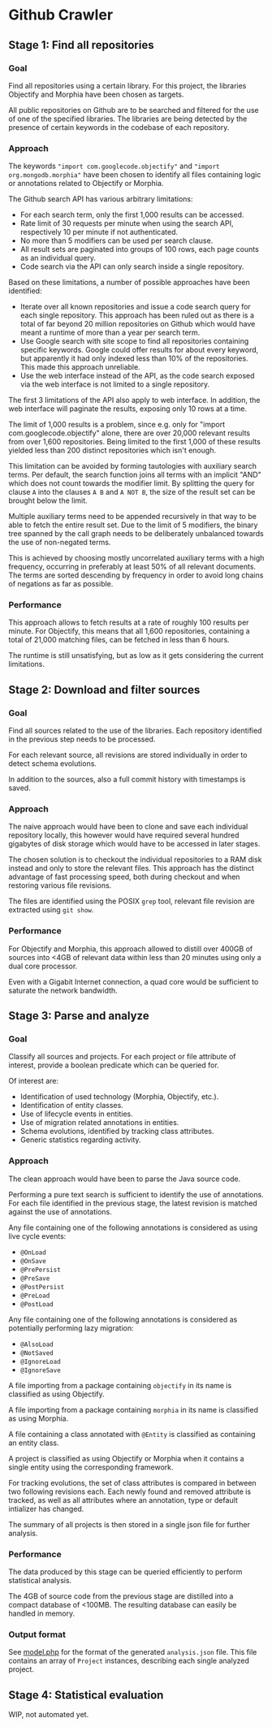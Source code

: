 Github Crawler
=============

Stage 1: Find all repositories
------------------------------
### Goal
Find all repositories using a certain library.
For this project, the libraries Objectify and Morphia have been chosen as targets.

All public repositories on Github are to be searched and filtered for the use of one of the specified libraries.
The libraries are being detected by the presence of certain keywords in the codebase of each repository.

### Approach
The keywords `"import com.googlecode.objectify"` and `"import org.mongodb.morphia"` have been chosen to identify all files
containing logic or annotations related to Objectify or Morphia.

The Github search API has various arbitrary limitations:

*   For each search term, only the first 1,000 results can be accessed.
*   Rate limit of 30 requests per minute when using the search API, respectively 10 per minute if not authenticated.
*   No more than 5 modifiers can be used per search clause.
*   All result sets are paginated into groups of 100 rows, each page counts as an individual query.
*   Code search via the API can only search inside a single repository.

Based on these limitations, a number of possible approaches have been identified:

*   Iterate over all known repositories and issue a code search query for each single repository.
    This approach has been ruled out as there is a total of far beyond 20 million repositories on Github which would have
    meant a runtime of more than a year per search term.
*   Use Google search with site scope to find all repositories containing specific keywords.
    Google could offer results for about every keyword, but apparently it had only indexed less than 10% of the repositories.
    This made this approach unreliable.
*   Use the web interface instead of the API, as the code search exposed via the web interface is not limited to a single repository.

The first 3 limitations of the API also apply to web interface.
In addition, the web interface will paginate the results, exposing only 10 rows at a time.

The limit of 1,000 results is a problem, since e.g. only for  "import com.googlecode.objectify" alone, there are over 20,000 relevant results from over 1,600 repositories.
Being limited to the first 1,000 of these results yielded less than 200 distinct repositories which isn't enough.

This limitation can be avoided by forming tautologies with auxiliary search terms.
Per default, the search function joins all terms with an implicit "AND" which does not count towards the modifier limit.
By splitting the query for clause `A` into the clauses `A B` and `A NOT B`, the size of the result set can be brought below the limit.

Multiple auxiliary terms need to be appended recursively in that way to be able to fetch the entire result set.
Due to the limit of 5 modifiers, the binary tree spanned by the call graph needs to be deliberately unbalanced towards the use of non-negated terms.

This is achieved by choosing mostly uncorrelated auxiliary terms with a high frequency, occurring in preferably at least 50% of all relevant documents.
The terms are sorted descending by frequency in order to avoid long chains of negations as far as possible.

### Performance
This approach allows to fetch results at a rate of roughly 100 results per minute.
For Objectify, this means that all 1,600 repositories, containing a total of 21,000 matching files, can be fetched in less than 6 hours.

The runtime is still unsatisfying, but as low as it gets considering the current limitations.

Stage 2: Download and filter sources
------------------------------------
### Goal
Find all sources related to the use of the libraries.
Each repository identified in the previous step needs to be processed.

For each relevant source, all revisions are stored individually in order to detect schema evolutions.

In addition to the sources, also a full commit history with timestamps is saved.

### Approach
The naive approach would have been to clone and save each individual repository locally, this however would have
required several hundred gigabytes of disk storage which would have to be accessed in later stages.

The chosen solution is to checkout the individual repositories to a RAM disk instead and only to store the relevant files.
This approach has the distinct advantage of fast processing speed, both during checkout and when restoring various file revisions.

The files are identified using the POSIX `grep` tool, relevant file revision are extracted using `git show`.

### Performance
For Objectify and Morphia, this approach allowed to distill over 400GB of sources into <4GB of relevant data within less than 20 minutes using only a dual core processor.

Even with a Gigabit Internet connection, a quad core would be sufficient to saturate the network bandwidth.

Stage 3: Parse and analyze
--------------------------
### Goal
Classify all sources and projects. For each project or file attribute of interest, provide a boolean predicate which can be queried for.


Of interest are:

*   Identification of used technology (Morphia, Objectify, etc.).
*   Identification of entity classes.
*   Use of lifecycle events in entities.
*   Use of migration related annotations in entities.
*   Schema evolutions, identified by tracking class attributes.
*   Generic statistics regarding activity.

### Approach
The clean approach would have been to parse the Java source code.

Performing a pure text search is sufficient to identify the use of annotations.
For each file identified in the previous stage, the latest revision is matched against the use of annotations.

Any file containing one of the following annotations is considered as using live cycle events:

-	`@OnLoad`
-	`@OnSave`
-	`@PrePersist`
-	`@PreSave`
-	`@PostPersist`
-	`@PreLoad`
-	`@PostLoad`

Any file containing one of the following annotations is considered as potentially performing lazy migration:

-	`@AlsoLoad`
-	`@NotSaved`
-	`@IgnoreLoad`
-	`@IgnoreSave`

A file importing from a package containing `objectify` in its name is classified as using Objectify.

A file importing from a package containing `morphia` in its name is classified as using Morphia.

A file containing a class annotated with `@Entity` is classified as containing an entity class.

A project is classified as using Objectify or Morphia when it contains a single entity using the corresponding framework.

For tracking evolutions, the set of class attributes is compared in between two following revisions each.
Each newly found and removed attribute is tracked, as well as all attributes where an annotation, type or default intializer has changed.

The summary of all projects is then stored in a single json file for further analysis.

### Performance
The data produced by this stage can be queried efficiently to perform statistical analysis.

The 4GB of source code from the previous stage are distilled into a compact database of <100MB.
The resulting database can easily be handled in memory.

### Output format
See [model.php](model.php) for the format of the generated `analysis.json` file.
This file contains an array of `Project` instances, describing each single analyzed project.

Stage 4: Statistical evaluation
-------------------------------

WIP, not automated yet.